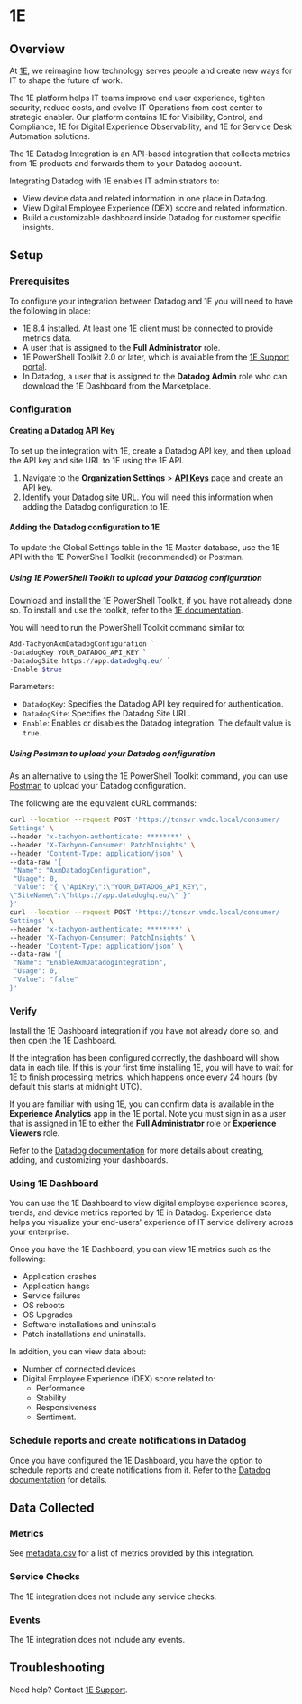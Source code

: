 # 1E

## Overview

At [1E][1], we reimagine how technology serves people and create new ways for IT to shape the future of work.

The 1E platform helps IT teams improve end user experience, tighten security, reduce costs, and evolve IT Operations from cost center to strategic enabler.
Our platform contains 1E for Visibility, Control, and Compliance, 1E for Digital Experience Observability, and 1E for Service Desk Automation solutions.

The 1E Datadog Integration is an API-based integration that collects metrics from 1E products and forwards them to your Datadog account.

Integrating Datadog with 1E enables IT administrators to:

- View device data and related information in one place in Datadog.
- View Digital Employee Experience (DEX) score and related information.
- Build a customizable dashboard inside Datadog for customer specific insights.

## Setup

### Prerequisites

To configure your integration between Datadog and 1E you will need to have the following in place:

- 1E 8.4 installed. At least one 1E client must be connected to provide metrics data.
- A user that is assigned to the **Full Administrator** role.
- 1E PowerShell Toolkit 2.0 or later, which is available from the [1E Support portal][2].
- In Datadog, a user that is assigned to the **Datadog Admin** role who can download the 1E Dashboard from the Marketplace.

### Configuration

#### Creating a Datadog API Key

To set up the integration with 1E, create a Datadog API key, and then upload the API key and site URL to 1E using the 1E API.

1. Navigate to the **Organization Settings** > [**API Keys**][3] page and create an API key.
2. Identify your [Datadog site URL][4]. You will need this information when adding the Datadog configuration to 1E.

#### Adding the Datadog configuration to 1E

To update the Global Settings table in the 1E Master database, use the 1E API with the 1E PowerShell Toolkit (recommended) or Postman.

##### Using 1E PowerShell Toolkit to upload your Datadog configuration

Download and install the 1E PowerShell Toolkit, if you have not already done so. To install and use the toolkit, refer to the [1E documentation][8].

You will need to run the PowerShell Toolkit command similar to:

```powershell
Add-TachyonAxmDatadogConfiguration `
-DatadogKey YOUR_DATADOG_API_KEY `
-DatadogSite https://app.datadoghq.eu/ `
-Enable $true
```

Parameters:

- `DatadogKey`: Specifies the Datadog API key required for authentication.
- `DatadogSite`: Specifies the Datadog Site URL.
- `Enable`: Enables or disables the Datadog integration. The default value is `true`.

##### Using Postman to upload your Datadog configuration

As an alternative to using the 1E PowerShell Toolkit command, you can use [Postman][7] to upload your Datadog configuration.

The following are the equivalent cURL commands:

```bash
curl --location --request POST 'https://tcnsvr.vmdc.local/consumer/
Settings' \
--header 'x-tachyon-authenticate: ********' \
--header 'X-Tachyon-Consumer: PatchInsights' \
--header 'Content-Type: application/json' \
--data-raw '{
 "Name": "AxmDatadogConfiguration",
 "Usage": 0,
 "Value": "{ \"ApiKey\":\"YOUR_DATADOG_API_KEY\",
\"SiteName\":\"https://app.datadoghq.eu/\" }"
}'
curl --location --request POST 'https://tcnsvr.vmdc.local/consumer/
Settings' \
--header 'x-tachyon-authenticate: ********' \
--header 'X-Tachyon-Consumer: PatchInsights' \
--header 'Content-Type: application/json' \
--data-raw '{
 "Name": "EnableAxmDatadogIntegration",
 "Usage": 0,
 "Value": "false"
}'
```

### Verify

Install the 1E Dashboard integration if you have not already done so, and then open the 1E Dashboard.

If the integration has been configured correctly, the dashboard will show data in each tile. If this is your first time installing 1E, you will have to wait for 1E to finish processing metrics, which happens once every 24 hours (by default this starts at midnight UTC).

If you are familiar with using 1E, you can confirm data is available in the **Experience Analytics** app in the 1E portal. Note you must sign in as a user that is assigned in 1E to either the **Full Administrator** role or **Experience Viewers** role.

Refer to the [Datadog documentation][5] for more details about creating, adding, and customizing your dashboards.

### Using 1E Dashboard

You can use the 1E Dashboard to view digital employee experience scores, trends, and device metrics reported by 1E in Datadog. Experience data helps you visualize your end-users' experience of IT service delivery across your enterprise.

Once you have the 1E Dashboard, you can view 1E metrics such as the following:

- Application crashes
- Application hangs
- Service failures
- OS reboots
- OS Upgrades
- Software installations and uninstalls
- Patch installations and uninstalls.

In addition, you can view data about:

- Number of connected devices
- Digital Employee Experience (DEX) score related to:
  - Performance
  - Stability
  - Responsiveness
  - Sentiment.

### Schedule reports and create notifications in Datadog

Once you have configured the 1E Dashboard, you have the option to schedule reports and create
notifications from it. Refer to the [Datadog documentation][5] for details.

## Data Collected

### Metrics

See [metadata.csv][9] for a list of metrics provided by this integration.

### Service Checks

The 1E integration does not include any service checks.

### Events

The 1E integration does not include any events.

## Troubleshooting

Need help? Contact [1E Support][1].

[1]: https://www.1e.com/
[2]: https://1eportal.force.com/s/
[3]: https://app.datadoghq.com/organization-settings/api-keys
[4]: https://docs.datadoghq.com/getting_started/site/
[5]: https://docs.datadoghq.com/
[6]: https://docs.datadoghq.com/help/
[7]: https://www.postman.com/
[8]: https://help.1e.com/TCN81/en/736741-764706-using-the-1e-powershell-toolkit.html
[9]: https://github.com/DataDog/integrations-extras/blob/master/1e/metadata.csv
